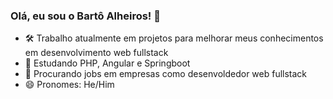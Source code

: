 ### Olá, eu sou o Bartô Alheiros! 👋
- 🛠 Trabalho atualmente em projetos para melhorar meus conhecimentos em desenvolvimento web fullstack
- 🌱 Estudando PHP, Angular e Springboot
- 👯 Procurando jobs em empresas como desenvoldedor web fullstack
- 😄 Pronomes: He/Him
<!--
<img src="https://camo.githubusercontent.com/19a888c81ffb0d1d16443defc7e7559f8909ae850e8ec1d527650b37f065daa4/68747470733a2f2f6769746875622d726561646d652d73746174732e76657263656c2e6170702f6170693f757365726e616d653d616e7572616768617a72612673686f775f69636f6e733d74727565267468656d653d7472616e73706172656e74" alt="Estatíscas do Github de Bartô Alheiros" data-canonical-src="https://github-readme-stats.vercel.app/api?username=bartoalheiros&amp;show_icons=true&amp;theme=transparent" style="max-width: 100%;"> -->
